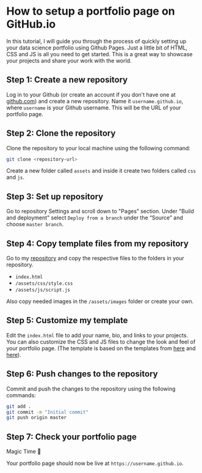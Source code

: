 # How to setup a portfolio page on GitHub.io

In this tutorial, I will guide you through the process of quickly setting up your data science portfolio using Github Pages. Just a little bit of HTML, CSS and JS is all you need to get started. This is a great way to showcase your projects and share your work with the world.

## Step 1: Create a new repository

Log in to your Github (or create an account if you don't have one at [github.com](https://github.com/join)) and create a new repository. Name it `username.github.io`, where `username` is your Github username. This will be the URL of your portfolio page.

## Step 2: Clone the repository

Clone the repository to your local machine using the following command:

```bash
git clone <repository-url>
```

Create a new folder called `assets` and inside it create two folders called `css` and `js`.

## Step 3: Set up repository

Go to repository Settings and scroll down to "Pages” section. Under "Build and deployment" select `Deploy from a branch` under the “Source” and choose `master branch`.

## Step 4: Copy template files from my repository

Go to my [repository](https://github.com/TillMeineke/TillMeineke.github.io) and copy the respective files to the folders in your repository.

- `index.html`
- `/assets/css/style.css`
- `/assets/js/script.js`

Also copy needed images in the `/assets/images` folder or create your own.

## Step 5: Customize my template

Edit the `index.html` file to add your name, bio, and links to your projects. You can also customize the CSS and JS files to change the look and feel of your portfolio page. (The template is based on the templates from [here](https://dalum.vercel.app) and [here](https://daveebbelaar.github.io/)).

## Step 6: Push changes to the repository

Commit and push the changes to the repository using the following commands:

```bash
git add .
git commit -m "Initial commit"
git push origin master
```

## Step 7: Check your portfolio page

Magic Time 🎉

Your portfolio page should now be live at `https://username.github.io`.



